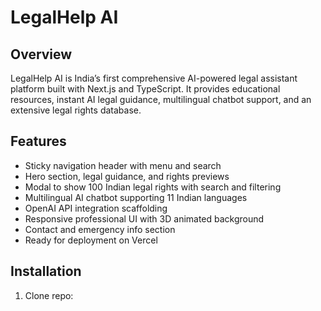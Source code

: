 # LegalHelp AI

## Overview

LegalHelp AI is India’s first comprehensive AI-powered legal assistant platform built with Next.js and TypeScript. It provides educational resources, instant AI legal guidance, multilingual chatbot support, and an extensive legal rights database.

## Features

- Sticky navigation header with menu and search
- Hero section, legal guidance, and rights previews
- Modal to show 100 Indian legal rights with search and filtering
- Multilingual AI chatbot supporting 11 Indian languages
- OpenAI API integration scaffolding
- Responsive professional UI with 3D animated background
- Contact and emergency info section
- Ready for deployment on Vercel

## Installation

1. Clone repo:

